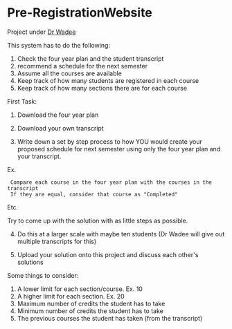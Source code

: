 Pre-RegistrationWebsite
=======================

Project under [Dr Wadee](https://github.com/wadeehalabi) 

This system has to do the following: 

1) Check the four year plan and the student transcript <br>
2) recommend a schedule for the next semester <br>
3) Assume all the courses are available  <br>
4) Keep track of how many students are registered in each course <br>
5) Keep track of how many sections there are for each course <br>

First Task:

1) Download the four year plan 

2) Download your own transcript

3) Write down a set by step process to how YOU would create your proposed schedule for next semester using only the four year plan and your transcript. 

Ex. 

	 Compare each course in the four year plan with the courses in the transcript 
	 If they are equal, consider that course as "Completed"


Etc. 

Try to come up with the solution with as little steps as possible. 

4) Do this at a larger scale with maybe ten students (Dr Wadee will give out multiple transcripts for this)

5) Upload your solution onto this project and discuss each other's solutions 

Some things to consider: 

1) A lower limit for each section/course. Ex. 10 <br>
2) A higher limit for each section. Ex. 20 <br>
3) Maximum number of credits the student has to take <br>
4) Minimum number of credits the student has to take <br>
5) The previous courses the student has taken (from the transcript) <br>


